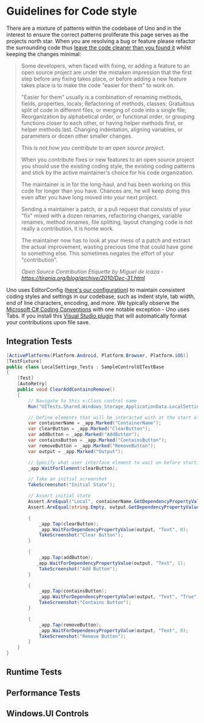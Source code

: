 # Guidelines for Code style

There are a mixture of patterns within the codebase of Uno and in the interest to ensure the correct patterns proliferate this page serves as the projects north star. When you are resolving a bug or feature please refactor the surrounding code thus [leave the code cleaner than you found it](https://www.matheus.ro/2017/12/11/clean-code-boy-scout-rule/) whilst keeping the changes minimal:

> Some developers, when faced with fixing, or adding a feature to an open source project are under the mistaken impression that the first step before any fixing takes place, or before adding a new feature takes place is to make the code "easier for them" to work on.
>
> "Easier for them" usually is a combination of renaming methods, fields, properties, locals; Refactoring of methods, classes; Gratuitous split of code in different files, or merging of code into a single file; Reorganization by alphabetical order, or functional order, or grouping functions closer to each other, or having helper methods first, or helper methods last. Changing indentation, aligning variables, or parameters or dozen other smaller changes.
>
> This is *not how you contribute to an open source project*.
>
> When you contribute fixes or new features to an open source project you should use the existing coding style, the existing coding patterns and stick by the active maintainer's choice for his code organization.
>
> The maintainer is in for the long-haul, and has been working on this code for longer than you have. Chances are, he will keep doing this even after you have long moved into your next project.
>
> Sending a maintainer a patch, or a pull request that consists of your "fix" mixed with a dozen renames, refactoring changes, variable renames, method renames, file splitting, layout changing code is not really a contribution, it is home work.
>
> The maintainer now has to look at your mess of a patch and extract the actual improvement, wasting precious time that could have gone to something else. This sometimes negates the effort of your "contribution".
>
> *Open Source Contribution Etiquette by Miguel de Icaza - https://tirania.org/blog/archive/2010/Dec-31.html*


Uno uses EditorConfig ([here's our configuration](https://github.com/unoplatform/uno/blob/master/.editorconfig)) to maintain consistent coding styles and settings in our codebase, such as indent style, tab width, end of line characters, encoding, and more. We typically observe the [Microsoft C# Coding Conventions](https://docs.microsoft.com/en-us/dotnet/csharp/programming-guide/inside-a-program/coding-conventions) with one notable exception - Uno uses Tabs. If you install this [Visual Studio plugin](https://marketplace.visualstudio.com/items?itemName=mynkow.FormatdocumentonSave) that will automatically format your contributions upon file save.

## Integration Tests

```csharp
[ActivePlatforms(Platform.Android, Platform.Browser, Platform.iOS)]
[TestFixture]
public class LocalSettings_Tests : SampleControlUITestBase
{
    [Test]
    [AutoRetry]
    public void ClearAddContainsRemove()
    {
        // Navigate to this x:Class control name
        Run("UITests.Shared.Windows_Storage_ApplicationData.LocalSettings");

        // Define elements that will be interacted with at the start of the test
        var containerName = _app.Marked("ContainerName");
        var clearButton = _app.Marked("ClearButton");
        var addButton = _app.Marked("AddButton");
        var containsButton = _app.Marked("ContainsButton");
        var removeButton = _app.Marked("RemoveButton");
        var output = _app.Marked("Output");

        // Specify what user interface element to wait on before starting test execution
        _app.WaitForElement(clearButton);

        // Take an initial screenshot
        TakeScreenshot("Initial State");

        // Assert initial state
        Assert.AreEqual("Local", containerName.GetDependencyPropertyValue("Text")?.ToString());
        Assert.AreEqual(string.Empty, output.GetDependencyPropertyValue("Text")?.ToString());

        {
            _app.Tap(clearButton);
            _app.WaitForDependencyPropertyValue(output, "Text", 0);
            TakeScreenshot("Clear Button");
        }

        {
            _app.Tap(addButton);
           _app.WaitForDependencyPropertyValue(output, "Text", 1);
            TakeScreenshot("Add Button");
        }

        {
            _app.Tap(containsButton);
            _app.WaitForDependencyPropertyValue(output, "Text", "True");
            TakeScreenshot("Contains Button");
        }

        {
            _app.Tap(removeButton);
            _app.WaitForDependencyPropertyValue(output, "Text", 0);
            TakeScreenshot("Remove Button");
        }
    }
}
```

## Runtime Tests

## Performance Tests

## Windows.UI Controls
